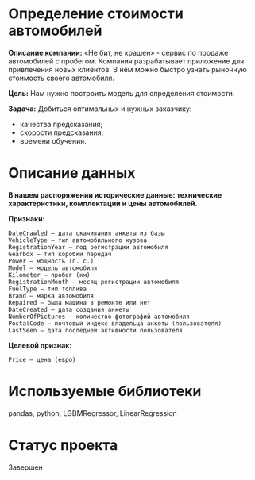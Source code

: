 # Определение стоимости автомобилей

**Описание компании:** «Не бит, не крашен» - сервис по продаже автомобилей с пробегом. Компания разрабатывает приложение для привлечения новых клиентов. В нём можно быстро узнать рыночную стоимость своего автомобиля.

**Цель:** Нам нужно построить модель для определения стоимости.

**Задача:** Добиться оптимальных и нужных заказчику:
- качества предсказания;
- скорости предсказания;
- времени обучения.

# Описание данных

**В нашем распоряжении исторические данные: технические характеристики, комплектации и цены автомобилей.**

**Признаки:**

    DateCrawled — дата скачивания анкеты из базы
    VehicleType — тип автомобильного кузова
    RegistrationYear — год регистрации автомобиля
    Gearbox — тип коробки передач
    Power — мощность (л. с.)
    Model — модель автомобиля
    Kilometer — пробег (км)
    RegistrationMonth — месяц регистрации автомобиля
    FuelType — тип топлива
    Brand — марка автомобиля
    Repaired — была машина в ремонте или нет
    DateCreated — дата создания анкеты
    NumberOfPictures — количество фотографий автомобиля
    PostalCode — почтовый индекс владельца анкеты (пользователя)
    LastSeen — дата последней активности пользователя
    
**Целевой признак:** 

    Price — цена (евро)



# Используемые библиотеки

pandas, python, LGBMRegressor, LinearRegression

# Статус проекта 

Завершен
